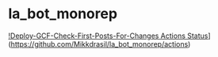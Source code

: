 # la_bot_monorep

[!Deploy-GCF-Check-First-Posts-For-Changes Actions Status](https://github.com/Mikkdrasil/la_bot_monorep/workflows/Deploy-GCF-Check-First-Posts-For-Changes/.pylint/check_first_posts_for_changes.svg)](https://github.com/Mikkdrasil/la_bot_monorep/actions)